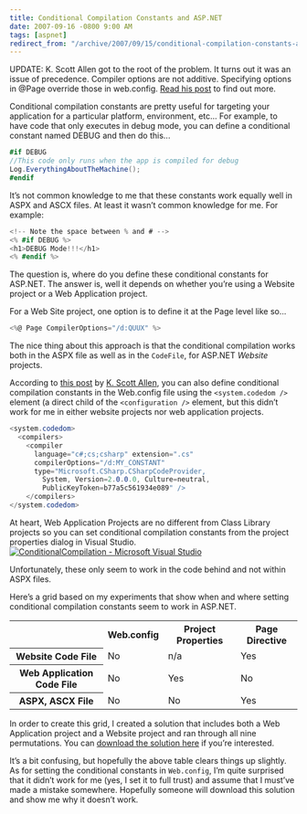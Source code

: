 ```yaml
---
title: Conditional Compilation Constants and ASP.NET
date: 2007-09-16 -0800 9:00 AM
tags: [aspnet]
redirect_from: "/archive/2007/09/15/conditional-compilation-constants-and-asp.net.aspx/"
---
```


UPDATE: K. Scott Allen got to the root of the problem. It turns out it
was an issue of precedence. Compiler options are not additive.
Specifying options in @Page override those in web.config. [Read his
post](http://odetocode.com/Blogs/scott/archive/2007/09/24/11413.aspx "More on Conditional Compilation")
to find out more.

Conditional compilation constants are pretty useful for targeting your
application for a particular platform, environment, etc... For example,
to have code that only executes in debug mode, you can define a
conditional constant named DEBUG and then do this...

```csharp
#if DEBUG
//This code only runs when the app is compiled for debug
Log.EverythingAboutTheMachine();
#endif
```

It’s not common knowledge to me that these constants work equally well
in ASPX and ASCX files. At least it wasn’t common knowledge for me. For
example:

```csharp
<!-- Note the space between % and # -->
<% #if DEBUG %>
<h1>DEBUG Mode!!!</h1>
<% #endif %>
```

The question is, where do you define these conditional constants for
ASP.NET. The answer is, well it depends on whether you’re using a
Website project or a Web Application project.

For a Web Site project, one option is to define it at the Page level
like so...

```csharp
<%@ Page CompilerOptions="/d:QUUX" %>
```

The nice thing about this approach is that the conditional compilation
works both in the ASPX file as well as in the `CodeFile`, for ASP.NET
*Website* projects.

According to [this
post](http://odetocode.com/Blogs/scott/archive/2005/12/01/2559.aspx "Conditional Compilation in ASP.NET 2.0")
by [K. Scott Allen](http://odetocode.com/Blogs/scott/ "OdeToCode Blog"),
you can also define conditional compilation constants in the Web.config
file using the `<system.codedom />` element (a direct child of the
`<configuration />` element, but this didn’t work for me in either
website projects nor web application projects.

```csharp
<system.codedom>
  <compilers>
    <compiler
      language="c#;cs;csharp" extension=".cs"
      compilerOptions="/d:MY_CONSTANT"
      type="Microsoft.CSharp.CSharpCodeProvider, 
        System, Version=2.0.0.0, Culture=neutral, 
        PublicKeyToken=b77a5c561934e089" />
    </compilers>
</system.codedom>
```

At heart, Web Application Projects are no different from Class Library
projects so you can set conditional compilation constants from the
project properties dialog in Visual Studio.[![ConditionalCompilation -
Microsoft Visual
Studio](https://haacked.com/images/haacked_com/WindowsLiveWriter/ConditionalConstantsandASP.NET_12C5D/ConditionalCompilation%20-%20Microsoft%20Visual%20Studio_thumb_1.png)](https://haacked.com/images/haacked_com/WindowsLiveWriter/ConditionalConstantsandASP.NET_12C5D/ConditionalCompilation%20-%20Microsoft%20Visual%20Studio_1.png "Conditional Compilation Constants")

Unfortunately, these only seem to work in the code behind and not within
ASPX files.

Here’s a grid based on my experiments that show when and where setting
conditional compilation constants seem to work in ASP.NET.

<table class="highlightTable matrix" unselectable="on">
    <tbody>
    <tr>
        <th class="pivot"> </th>
        <th>Web.config</th>
        <th>Project Properties</th>
        <th>Page Directive</th></tr>
    <tr>
        <th>Website Code File</th>
        <td class="no">No</td>
        <td class="na">n/a</td>
        <td class="yes">Yes</td></tr>
    <tr>
        <th>Web Application Code File</th>
        <td class="no">No</td>
        <td class="yes">Yes</td>
        <td class="no">No</td></tr>
    <tr>
        <th>ASPX, ASCX File</th>
        <td class="no">No</td>
        <td class="no">No</td>
        <td class="yes">Yes</td>
    </tr>
    </tbody>
</table>


In order to create this grid, I created a solution that includes both a
Web Application project and a Website project and ran through all nine
permutations. You can [download the solution
here](https://haacked.com.nyud.net/code/conditionalcompilation.zip "Conditional Compilation Demo")
if you’re interested.

It’s a bit confusing, but hopefully the above table clears things up
slightly. As for setting the conditional constants in `Web.config`, I’m
quite surprised that it didn’t work for me (yes, I set it to full trust)
and assume that I must’ve made a mistake somewhere. Hopefully someone
will download this solution and show me why it doesn’t work.

